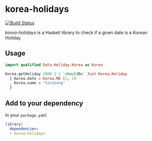 # korea-holidays

[![Build Status](https://travis-ci.com/kkweon/korea-holidays.svg?branch=master)](https://travis-ci.com/kkweon/korea-holidays)

*korea-holidays* is a Haskell library to check if a given date is a Korean
Holiday.

## Usage

```haskell
import qualified Data.Holiday.Korea as Korea

Korea.getHoliday 2000 1 1 `shouldBe` Just Korea.Holiday
  { Korea.date = Korea.MD (1, 1)
  , Korea.name = "SinJeong"
  }
```

## Add to your dependency

In your `package.yaml`

```yaml
library:
  dependencies:
  - korea-holidays
```
